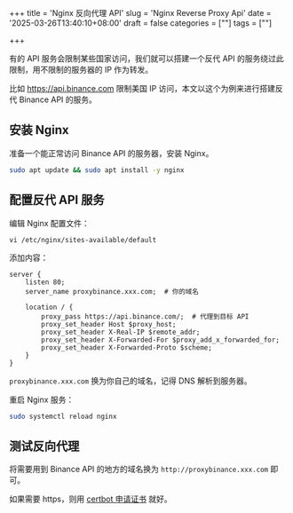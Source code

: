 +++
title = 'Nginx 反向代理 API'
slug = 'Nginx Reverse Proxy Api'
date = '2025-03-26T13:40:10+08:00'
draft = false
categories = [""]
tags = [""]

+++

有的 API 服务会限制某些国家访问，我们就可以搭建一个反代 API 的服务绕过此限制，用不限制的服务器的 IP 作为转发。

比如 https://api.binance.com 限制美国 IP 访问，本文以这个为例来进行搭建反代 Binance API 的服务。



## 安装 Nginx 

准备一个能正常访问 Binance API 的服务器，安装 Nginx。

```bash
sudo apt update && sudo apt install -y nginx
```





## 配置反代 API 服务

编辑 Nginx 配置文件：

`vi /etc/nginx/sites-available/default`



添加内容：

```
server {
    listen 80;
    server_name proxybinance.xxx.com;  # 你的域名

    location / {
        proxy_pass https://api.binance.com/;  # 代理到目标 API
        proxy_set_header Host $proxy_host;
        proxy_set_header X-Real-IP $remote_addr;
        proxy_set_header X-Forwarded-For $proxy_add_x_forwarded_for;
        proxy_set_header X-Forwarded-Proto $scheme;
    }
}

```

`proxybinance.xxx.com` 换为你自己的域名，记得 DNS 解析到服务器。





重启 Nginx 服务：

```bash
sudo systemctl reload nginx
```



## 测试反向代理

将需要用到 Binance API 的地方的域名换为 `http://proxybinance.xxx.com` 即可。

如果需要 https，则用 [certbot 申请证书](https://blog.laphel.com/posts/nginx-reverse-proxy-service/#%E7%94%B3%E8%AF%B7-ssl-%E8%AF%81%E4%B9%A6) 就好。





























